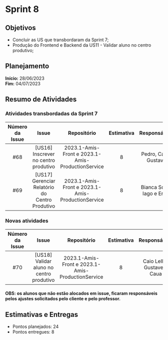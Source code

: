 # Sprint 8

## Objetivos

- Concluir as US que transbordaram da Sprint 7;
- Produção do Frontend e Backend da US11 - Validar aluno no centro produtivo;

## Planejamento
**Início:** 28/06/2023<br/>
**Fim:** 04/07/2023

## Resumo de Atividades


### Atividades transbordadas da Sprint 7

| Número da Issue |             Issue              |       Repositório       | Estimativa |           Responsáveis            |  Status   |
|:---------------:|:------------------------------:|:-----------------------:|:----------:|:---------------------------------:| :---: |
|       #68      |   [US16] Inscrever no centro produtivo  |    2023.1-Amis-Front  e 2023.1-Amis-ProductionService  |     8      |     Pedro, Caua, Gustave    |  Done |
|       #69     |   [US17] Gerenciar Relatório do Centro Produtivo  |    2023.1-Amis-Front  e 2023.1-Amis-ProductionService  |     8      |     Bianca Sofia, Iago e Erick    |  In progress |



### Novas atividades
| Número da Issue |             Issue              |       Repositório       | Estimativa |           Responsáveis            |  Status   |
|:---------------:|:------------------------------:|:-----------------------:|:----------:|:---------------------------------:| :---: |
|       #70     |   [US18] Validar aluno no centro produtivo   |    2023.1-Amis-Front  e 2023.1-Amis-ProductionService  |     8      |     Caio Lellis, Gustave e Caua    |  In progress |




#### OBS: os alunos que não estão alocados em issue, ficaram responsáveis pelos ajustes solicitados pelo cliente e pelo professor.


## Estimativas e Entregas
* Pontos planejados: 24
* Pontos entregues: 8
